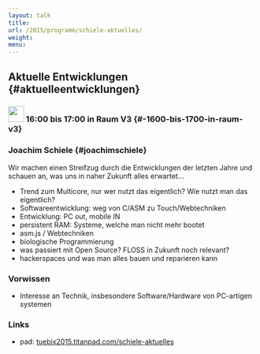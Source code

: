 ```yaml
---
layout: talk
title:
url: /2015/programm/schiele-aktuelles/
weight: 
menu:
---
```

## Aktuelle Entwicklungen {#aktuelleentwicklungen}

### <img height = "32" src="../../../images/talk.svg"> 16:00 bis 17:00 in Raum V3 {#-1600-bis-1700-in-raum-v3}

### Joachim Schiele {#joachimschiele}

Wir machen einen Streifzug durch die Entwicklungen der letzten Jahre und schauen an, was uns in naher Zukunft alles erwartet...

- Trend zum Multicore, nur wer nutzt das eigentlich? Wie nutzt man das
eigentlich?
- Softwareentwicklung: weg von C/ASM zu Touch/Webtechniken
- Entwicklung: PC out, mobile IN
- persistent RAM: Systeme, welche man nicht mehr bootet
- asm.js / Webtechniken
- biologische Programmierung
- was passiert mit Open Source? FLOSS in Zukunft noch relevant?
- hackerspaces und was man alles bauen und reparieren kann

### Vorwissen

- Interesse an Technik, insbesondere Software/Hardware von PC-artigen systemen

### Links

- pad: <a href="https://tuebix2015.titanpad.com/schiele-aktuelles" target="_blank">tuebix2015.titanpad.com/schiele-aktuelles</a>
